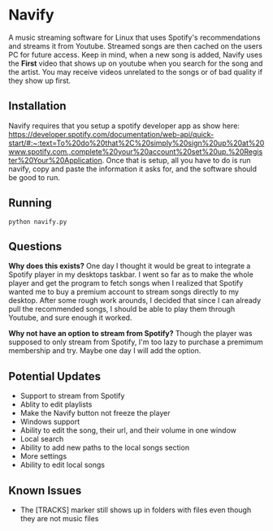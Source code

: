 # Navify
A music streaming software for Linux that uses Spotify's recommendations and streams it from Youtube. Streamed songs are then cached on the users PC for future access. Keep in mind, when a new song is added, Navify uses the **First** video that shows up on youtube when you search for the song and the artist. You may receive videos unrelated to the songs or of bad quality if they show up first.

Installation
------------
Navify requires that you setup a spotify developer app as show here: https://developer.spotify.com/documentation/web-api/quick-start/#:~:text=To%20do%20that%2C%20simply%20sign%20up%20at%20www.spotify.com.,complete%20your%20account%20set%20up.%20Register%20Your%20Application. Once that is setup, all you have to do is run navify, copy and paste the information it asks for, and the software should be good to run. 

Running
-------
    python navify.py

Questions
-----
**Why does this exists?**
One day I thought it would be great to integrate a Spotify player in my desktops taskbar. I went so far as to make the whole player and get the program to fetch songs when I realized that Spotify wanted me to buy a premium account to stream songs directly to my desktop. After some rough work arounds, I decided that since I can already pull the recommended songs, I should be able to play them through Youtube, and sure enough it worked.

**Why not have an option to stream from Spotify?**
Though the player was supposed to only stream from Spotify, I'm too lazy to purchase a premimum membership and try. Maybe one day I will add the option. 

Potential Updates
-----------------
- Support to stream from Spotify
- Ablity to edit playlists
- Make the Navify button not freeze the player
- Windows support
- Ability to edit the song, their url, and their volume in one window
- Local search
- Ability to add new paths to the local songs section
- More settings
- Ability to edit local songs

Known Issues
------------
- The [TRACKS] marker still shows up in folders with files even though they are not music files
